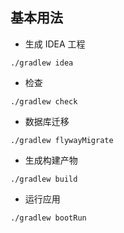 
## 基本用法

* 生成 IDEA 工程

```shell
./gradlew idea
```

* 检查

```shell
./gradlew check
```

* 数据库迁移

```shell
./gradlew flywayMigrate
```

* 生成构建产物

```shell
./gradlew build
```

* 运行应用

```shell
./gradlew bootRun
```
